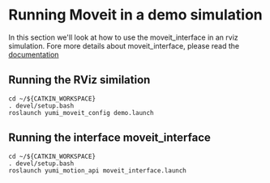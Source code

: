 # Running Moveit in a demo simulation

In this section we'll look at how to use the moveit_interface in an rviz simulation.
Fore more details about moveit_interface, please read the [documentation](moveit_interface.md)

## Running the RViz similation

    cd ~/${CATKIN_WORKSPACE}
    . devel/setup.bash
    roslaunch yumi_moveit_config demo.launch

## Running the interface moveit_interface

    cd ~/${CATKIN_WORKSPACE}
    . devel/setup.bash
    roslaunch yumi_motion_api moveit_interface.launch
